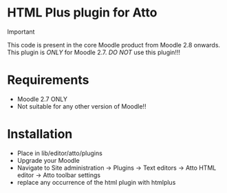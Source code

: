 HTML Plus plugin for Atto
=========================

> [!IMPORTANT]
> This code is present in the core Moodle product from Moodle 2.8 onwards.
> This plugin is *ONLY* for Moodle 2.7.
> *DO NOT* use this plugin!!!

Requirements
============

- Moodle 2.7 ONLY
- Not suitable for any other version of Moodle!!

Installation
============

* Place in lib/editor/atto/plugins
* Upgrade your Moodle
* Navigate to Site administration -> Plugins -> Text editors -> Atto HTML editor -> Atto toolbar settings
* replace any occurrence of the html plugin with htmlplus

